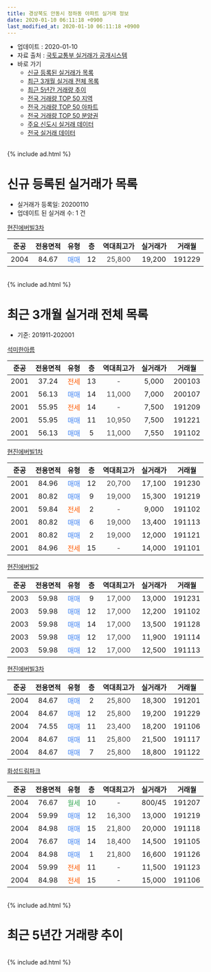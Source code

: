 ```yaml
---
title: 경상북도 안동시 정하동 아파트 실거래 정보
date: 2020-01-10 06:11:18 +0900
last_modified_at: 2020-01-10 06:11:18 +0900
---
```


* 업데이트 : 2020-01-10
* 자료 출처 : [국토교통부 실거래가 공개시스템](http://rt.molit.go.kr)
* 바로 가기
    * [신규 등록된 실거래가 목록](#신규-등록된-실거래가-목록)
    * [최근 3개월 실거래 전체 목록](#최근-3개월-실거래-전체-목록)
    * [최근 5년간 거래량 추이](#최근-5년간-거래량-추이)
    * [전국 거래량 TOP 50 지역](https://inasie.github.io/apt-trade-info/최근-3개월-전국에서-가장-거래가-많이-발생한-지역)
    * [전국 거래량 TOP 50 아파트](https://inasie.github.io/apt-trade-info/최근-3개월-전국에서-가장-거래가-많이-발생한-아파트)
    * [전국 거래량 TOP 50 분양권](https://inasie.github.io/apt-trade-info/최근-3개월-전국에서-가장-거래가-많이-발생한-분양권)
    * [주요 신도시 실거래 데이터](https://inasie.github.io/apt-trade-info/주요-신도시)
    * [전국 실거래 데이터](https://inasie.github.io/apt-trade-info/전국)
<br>
{% include ad.html %}
<br>

# 신규 등록된 실거래가 목록
* 실거래가 등록일: 20200110
* 업데이트 된 실거래 수: 1 건


[현진에버빌3차](https://search.naver.com/search.naver?query=%EA%B2%BD%EC%83%81%EB%B6%81%EB%8F%84+%EC%95%88%EB%8F%99%EC%8B%9C+%EC%A0%95%ED%95%98%EB%8F%99+%ED%98%84%EC%A7%84%EC%97%90%EB%B2%84%EB%B9%8C3%EC%B0%A8)

|준공|전용면적|유형|층|역대최고가|실거래가|거래월|
|:---:|:---:|:---:|:---:|:---:|:---:|:---:|
|2004|84.67|<span style="color:#4285f3">매매</span>|12|<span style="color:#444444">25,800</span>|19,200|191229|


<br>
{% include ad.html %}
<br>

# 최근 3개월 실거래 전체 목록
* 기준: 201911-202001


[석미한아름](https://search.naver.com/search.naver?query=%EA%B2%BD%EC%83%81%EB%B6%81%EB%8F%84+%EC%95%88%EB%8F%99%EC%8B%9C+%EC%A0%95%ED%95%98%EB%8F%99+%EC%84%9D%EB%AF%B8%ED%95%9C%EC%95%84%EB%A6%84)

|준공|전용면적|유형|층|역대최고가|실거래가|거래월|
|:---:|:---:|:---:|:---:|:---:|:---:|:---:|
|2001|37.24|<span style="color:#ff5a00">전세</span>|13|<span style="color:#444444">-</span>|5,000|200103|
|2001|56.13|<span style="color:#4285f3">매매</span>|14|<span style="color:#444444">11,000</span>|7,000|200107|
|2001|55.95|<span style="color:#ff5a00">전세</span>|14|<span style="color:#444444">-</span>|7,500|191209|
|2001|55.95|<span style="color:#4285f3">매매</span>|11|<span style="color:#444444">10,950</span>|7,500|191221|
|2001|56.13|<span style="color:#4285f3">매매</span>|5|<span style="color:#444444">11,000</span>|7,550|191102|

[현진에버빌1차](https://search.naver.com/search.naver?query=%EA%B2%BD%EC%83%81%EB%B6%81%EB%8F%84+%EC%95%88%EB%8F%99%EC%8B%9C+%EC%A0%95%ED%95%98%EB%8F%99+%ED%98%84%EC%A7%84%EC%97%90%EB%B2%84%EB%B9%8C1%EC%B0%A8)

|준공|전용면적|유형|층|역대최고가|실거래가|거래월|
|:---:|:---:|:---:|:---:|:---:|:---:|:---:|
|2001|84.96|<span style="color:#4285f3">매매</span>|12|<span style="color:#444444">20,700</span>|17,100|191230|
|2001|80.82|<span style="color:#4285f3">매매</span>|9|<span style="color:#444444">19,000</span>|15,300|191219|
|2001|59.84|<span style="color:#ff5a00">전세</span>|2|<span style="color:#444444">-</span>|9,000|191102|
|2001|80.82|<span style="color:#4285f3">매매</span>|6|<span style="color:#444444">19,000</span>|13,400|191113|
|2001|80.82|<span style="color:#4285f3">매매</span>|2|<span style="color:#444444">19,000</span>|12,000|191121|
|2001|84.96|<span style="color:#ff5a00">전세</span>|15|<span style="color:#444444">-</span>|14,000|191101|

[현진에버빌2](https://search.naver.com/search.naver?query=%EA%B2%BD%EC%83%81%EB%B6%81%EB%8F%84+%EC%95%88%EB%8F%99%EC%8B%9C+%EC%A0%95%ED%95%98%EB%8F%99+%ED%98%84%EC%A7%84%EC%97%90%EB%B2%84%EB%B9%8C2)

|준공|전용면적|유형|층|역대최고가|실거래가|거래월|
|:---:|:---:|:---:|:---:|:---:|:---:|:---:|
|2003|59.98|<span style="color:#4285f3">매매</span>|9|<span style="color:#444444">17,000</span>|13,000|191231|
|2003|59.98|<span style="color:#4285f3">매매</span>|12|<span style="color:#444444">17,000</span>|12,200|191102|
|2003|59.98|<span style="color:#4285f3">매매</span>|14|<span style="color:#444444">17,000</span>|13,500|191128|
|2003|59.98|<span style="color:#4285f3">매매</span>|12|<span style="color:#444444">17,000</span>|11,900|191114|
|2003|59.98|<span style="color:#4285f3">매매</span>|12|<span style="color:#444444">17,000</span>|12,500|191113|

[현진에버빌3차](https://search.naver.com/search.naver?query=%EA%B2%BD%EC%83%81%EB%B6%81%EB%8F%84+%EC%95%88%EB%8F%99%EC%8B%9C+%EC%A0%95%ED%95%98%EB%8F%99+%ED%98%84%EC%A7%84%EC%97%90%EB%B2%84%EB%B9%8C3%EC%B0%A8)

|준공|전용면적|유형|층|역대최고가|실거래가|거래월|
|:---:|:---:|:---:|:---:|:---:|:---:|:---:|
|2004|84.67|<span style="color:#4285f3">매매</span>|2|<span style="color:#444444">25,800</span>|18,300|191201|
|2004|84.67|<span style="color:#4285f3">매매</span>|12|<span style="color:#444444">25,800</span>|19,200|191229|
|2004|74.55|<span style="color:#4285f3">매매</span>|11|<span style="color:#444444">23,400</span>|18,200|191106|
|2004|84.67|<span style="color:#4285f3">매매</span>|11|<span style="color:#444444">25,800</span>|21,500|191117|
|2004|84.67|<span style="color:#4285f3">매매</span>|7|<span style="color:#444444">25,800</span>|18,800|191122|

[화성드림파크](https://search.naver.com/search.naver?query=%EA%B2%BD%EC%83%81%EB%B6%81%EB%8F%84+%EC%95%88%EB%8F%99%EC%8B%9C+%EC%A0%95%ED%95%98%EB%8F%99+%ED%99%94%EC%84%B1%EB%93%9C%EB%A6%BC%ED%8C%8C%ED%81%AC)

|준공|전용면적|유형|층|역대최고가|실거래가|거래월|
|:---:|:---:|:---:|:---:|:---:|:---:|:---:|
|2004|76.67|<span style="color:#34a853">월세</span>|10|<span style="color:#444444">-</span>|800/45|191207|
|2004|59.99|<span style="color:#4285f3">매매</span>|12|<span style="color:#444444">16,300</span>|13,000|191219|
|2004|84.98|<span style="color:#4285f3">매매</span>|15|<span style="color:#444444">21,800</span>|20,000|191118|
|2004|76.67|<span style="color:#4285f3">매매</span>|14|<span style="color:#444444">18,400</span>|14,500|191105|
|2004|84.98|<span style="color:#4285f3">매매</span>|1|<span style="color:#444444">21,800</span>|16,600|191126|
|2004|59.99|<span style="color:#ff5a00">전세</span>|11|<span style="color:#444444">-</span>|11,500|191123|
|2004|84.98|<span style="color:#ff5a00">전세</span>|15|<span style="color:#444444">-</span>|15,000|191106|


<br>
{% include ad.html %}
<br>

# 최근 5년간 거래량 추이


<div style="width:100%;">
    <canvas id="deal_progress" height="200"></canvas>
</div>

<script>
new Chart(document.getElementById("deal_progress"), {
    type: 'line',
    data: {
        labels: ['201501','201502','201503','201504','201505','201506','201507','201508','201509','201510','201511','201512','201601','201602','201603','201604','201605','201606','201607','201608','201609','201610','201611','201612','201701','201702','201703','201704','201705','201706','201707','201708','201709','201710','201711','201712','201801','201802','201803','201804','201805','201806','201807','201808','201809','201810','201811','201812','201901','201902','201903','201904','201905','201906','201907','201908','201909','201910','201911','201912','202001'],
        datasets: [{
            label: '매매',
            pointRadius: 1,
            data: [22, 25, 18, 20, 15, 11, 17, 12, 13, 14, 16, 11, 15, 17, 19, 9, 6, 9, 11, 11, 12, 11, 7, 10, 11, 21, 10, 15, 14, 8, 12, 12, 13, 8, 6, 14, 9, 7, 14, 9, 9, 13, 8, 18, 13, 13, 11, 8, 11, 6, 12, 12, 10, 11, 17, 12, 11, 13, 13, 7, 1],
            borderColor: "rgba(255, 201, 14, 1)",
            backgroundColor: "rgba(255, 201, 14, 0.5)",
            fill: false,
            lineTension: 0
        },{
            label: '전월세',
            pointRadius: 1,
            data: [4, 3, 7, 4, 6, 3, 2, 5, 5, 2, 4, 6, 6, 5, 4, 2, 3, 0, 6, 1, 1, 0, 0, 4, 2, 5, 3, 0, 0, 5, 1, 3, 0, 7, 4, 5, 5, 5, 10, 6, 4, 3, 7, 9, 2, 4, 3, 4, 3, 3, 2, 1, 1, 5, 1, 2, 1, 3, 4, 2, 1],
            borderColor: "rgba(0, 141, 185, 1)",
            backgroundColor: "rgba(0, 141, 185, 0.5)",
            fill: false,
            lineTension: 0
        }
        ]
    },
    options: {
        responsive: true,
        title: {
            display: false
        },
        tooltips: {
            mode: 'index',
            intersect: false
        },
        hover: {
            mode: 'nearest',
            intersect: true
        },
        scales: {
            xAxes: [{
                display: true,
                scaleLabel: {
                    display: true,
                    labelString: '년/월'
                }
            }],
            yAxes: [{
                display: true,
                ticks: {
                    suggestedMin: 0,
                },
                scaleLabel: {
                    display: true,
                    labelString: '실거래 수'
                }
            }]
        }
    }
});

</script>


<br>
{% include ad.html %}
<br>


